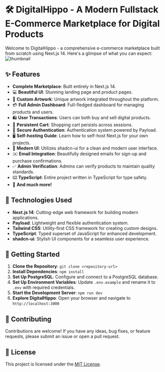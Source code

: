 # 🛠️ DigitalHippo - A Modern Fullstack E-Commerce Marketplace for Digital Products

Welcome to DigitalHippo - a comprehensive e-commerce marketplace built from scratch using Next.js 14. Here's a glimpse of what you can expect:
![thumbnail](https://github.com/WaelTarabishi/HippoMarket/assets/110033974/d4e50059-7671-41a4-9c87-899c42a518a3)

## ✨ Features

- **Complete Marketplace**: Built entirely in Next.js 14.
- 💻 **Beautiful UI**: Stunning landing page and product pages.
- 🎨 **Custom Artwork**: Unique artwork integrated throughout the platform.
- 💳 **Full Admin Dashboard**: Full-fledged dashboard for managing products and users.
- 🛍️ **User Transactions**: Users can both buy and sell digital products.
- 🛒 **Persistent Cart**: Shopping cart persists across sessions.
- 🔑 **Secure Authentication**: Authentication system powered by Payload.
- 🖥️ **Self-hosting Guide**: Learn how to self-host Next.js for your own projects.
- 🌟 **Modern UI**: Utilizes shadcn-ui for a clean and modern user interface.
- ✉️ **Email Integration**: Beautifully designed emails for sign-up and purchase confirmations.
- ✅ **Admin Verification**: Admins can verify products to maintain quality standards.
- ⌨️ **TypeScript**: Entire project written in TypeScript for type safety.
- 🎁 **And much more!**

## 🚀 Technologies Used

- **Next.js 14**: Cutting-edge web framework for building modern applications.
- **Payload**: Lightweight and flexible authentication system.
- **Tailwind CSS**: Utility-first CSS framework for creating custom designs.
- **TypeScript**: Typed superset of JavaScript for enhanced development.
- **shadcn-ui**: Stylish UI components for a seamless user experience.

## 🌟 Getting Started

1. **Clone the Repository**: `git clone <repository-url>`
2. **Install Dependencies**: `npm install`
3. **Set Up PostgreSQL**: Configure and connect to a PostgreSQL database.
4. **Set Up Environment Variables**: Update `.env.example` and rename it to `.env` with required credentials.
5. **Start the Development Server**: `npm run dev`
6. **Explore DigitalHippo**: Open your browser and navigate to `http://localhost:3000`

## 🤝 Contributing

Contributions are welcome! If you have any ideas, bug fixes, or feature requests, please submit an issue or open a pull request.

## 📝 License

This project is licensed under the [MIT License](LICENSE).
